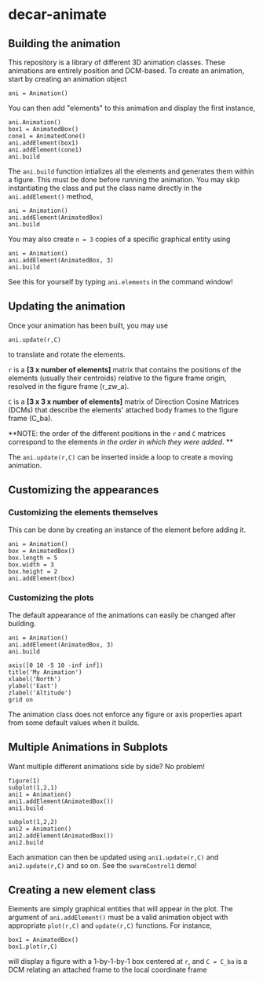 # decar-animate

## Building the animation
This repository is a library of different 3D animation classes. These animations are entirely position and DCM-based. To create an animation, start by creating an animation object

    ani = Animation() 

You can then add "elements" to this animation and display the first instance,

    ani.Animation()
    box1 = AnimatedBox()
    cone1 = AnimatedCone()
    ani.addElement(box1)
    ani.addElement(cone1)
    ani.build
    
The `ani.build` function intializes all the elements and generates them within a figure. This must be done before running the animation. You may skip instantiating the class and put the class name directly in the `ani.addElement()` method,
    
    ani = Animation()
    ani.addElement(AnimatedBox)
    ani.build
    
You may also create `n = 3` copies of a specific graphical entity using

    ani = Animation()
    ani.addElement(AnimatedBox, 3)
    ani.build
    
See this for yourself by typing `ani.elements` in the command window!

## Updating the animation
Once your animation has been built, you may use

    ani.update(r,C)
    
to translate and rotate the elements. 

`r` is a **[3 x number of elements]** matrix that contains the positions of the elements (usually their centroids) relative to the figure frame origin, resolved in the figure frame (r_zw_a).

`C` is a **[3 x 3 x number of elements]** matrix of Direction Cosine Matrices (DCMs) that describe the elements' attached body frames to the figure frame (C_ba).

**NOTE: the order of the different positions in the `r` and `C` matrices correspond to the elements *in the order in which they were added*. **

The `ani.update(r,C)` can be inserted inside a loop to create a moving animation.

## Customizing the appearances
### Customizing the elements themselves
This can be done by creating an instance of the element before adding it.

    ani = Animation()
    box = AnimatedBox()
    box.length = 5
    box.width = 3
    box.height = 2
    ani.addElement(box)

    
### Customizing the plots
The default appearance of the animations can easily be changed after building.

    ani = Animation()
    ani.addElement(AnimatedBox, 3)
    ani.build
    
    axis([0 10 -5 10 -inf inf])
    title('My Animation')
    xlabel('North')
    ylabel('East')
    zlabel('Altitude')
    grid on

The animation class does not enforce any figure or axis properties apart from some default values when it builds.

## Multiple Animations in Subplots
Want multiple different animations side by side? No problem! 

    figure(1)
    subplot(1,2,1)
    ani1 = Animation()
    ani1.addElement(AnimatedBox())
    ani1.build
    
    subplot(1,2,2)
    ani2 = Animation()
    ani2.addElement(AnimatedBox())
    ani2.build
    
Each animation can then be updated using `ani1.update(r,C)` and `ani2.update(r,C)` and so on. See the `swarmControl1` demo!


## Creating a new element class
Elements are simply graphical entities that will appear in the plot. The argument of `ani.addElement()` must be a valid animation object with appropriate `plot(r,C)` and `update(r,C)` functions. For instance,

    box1 = AnimatedBox()
    box1.plot(r,C)

will display a figure with a 1-by-1-by-1 box centered at `r`, and `C = C_ba` is a DCM relating an attached frame to the local coordinate frame
